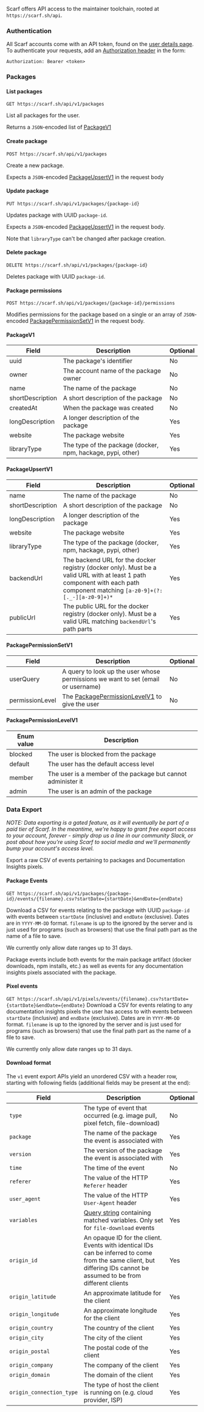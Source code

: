 Scarf offers API access to the maintainer toolchain, rooted at `https://scarf.sh/api`.

### Authentication

All Scarf accounts come with an API token, found on the [user details page](https://scarf.sh/user-account). To authenticate your requests, add an [Authorization header](https://developer.mozilla.org/en-US/docs/Web/HTTP/Headers/Authorization) in the form:

`Authorization: Bearer <token>`

### Packages

#### List packages
`GET https://scarf.sh/api/v1/packages`

List all packages for the user.

Returns a `JSON`-encoded list of [PackageV1](#packagev1)

#### Create package
`POST https://scarf.sh/api/v1/packages`

Create a new package.

Expects a `JSON`-encoded [PackageUpsertV1](#packageupsertv1) in the request body

#### Update package
`PUT https://scarf.sh/api/v1/packages/{package-id}`

Updates package with UUID `package-id`.

Expects a `JSON`-encoded [PackageUpsertV1](#packageupsertv1) in the request body. 

Note that `libraryType` can't be changed after package creation.

#### Delete package
`DELETE https://scarf.sh/api/v1/packages/{package-id}`

Deletes package with UUID `package-id`.

#### Package permissions
`POST https://scarf.sh/api/v1/packages/{package-id}/permissions`

Modifies permissions for the package based on a single or an array of `JSON`-encoded [PackagePermissionSetV1](#packagepermissionsetv1) in the request body.

#### PackageV1

| Field            | Description                                                 | Optional |
|------------------|-------------------------------------------------------------|----------|
| uuid             | The package's identifier                                    | No       |
| owner            | The account name of the package owner                       | No       |
| name             | The name of the package                                     | No       |
| shortDescription | A short description of the package                          | No       |
| createdAt        | When the package was created                                | No       |
| longDescription  | A longer description of the package                         | Yes      |
| website          | The package website                                         | Yes      |
| libraryType      | The type of the package (docker, npm, hackage, pypi, other) | Yes      |

#### PackageUpsertV1

| Field            | Description                                                                                                                                                                | Optional |
|------------------|----------------------------------------------------------------------------------------------------------------------------------------------------------------------------|----------|
| name             | The name of the package                                                                                                                                                    | No       |
| shortDescription | A short description of the package                                                                                                                                         | No       |
| longDescription  | A longer description of the package                                                                                                                                        | Yes      |
| website          | The package website                                                                                                                                                        | Yes      |
| libraryType      | The type of the package (docker, npm, hackage, pypi, other)                                                                                                                | Yes      |
| backendUrl       | The backend URL for the docker registry (docker only). Must be a valid URL with at least 1 path component with each path component matching `[a-z0-9]+(?:[._-][a-z0-9]+)*` | Yes      |
| publicUrl        | The public URL for the docker registry (docker only). Must be a valid URL matching `backendUrl`'s path parts                                                               | Yes      |

#### PackagePermissionSetV1
| Field           | Description                                                                      | Optional |
|-----------------|----------------------------------------------------------------------------------|----------|
| userQuery       | A query to look up the user whose permissions we want to set (email or username) | No       |
| permissionLevel | The [PackagePermissionLevelV1](PackagePermissionLevel) to give the user          | No       |

#### PackagePermissionLevelV1

| Enum value | Description                                                  |
|------------|--------------------------------------------------------------|
| blocked    | The user is blocked from the package                         |
| default    | The user has the default access level                        |
| member     | The user is a member of the package but cannot administer it |
| admin      | The user is an admin of the package                          |

### Data Export

_NOTE: Data exporting is a gated feature, as it will eventually be part of a paid tier of Scarf. In the meantime, we're happy to grant free export access to your account, forever - simply drop us a line in our community Slack, or post about how you're using Scarf to social media and we'll permanently bump your account's access level._

Export a raw CSV of events pertaining to packages and Documentation Insights pixels.

#### Package Events
`GET https://scarf.sh/api/v1/packages/{package-id}/events/{filename}.csv?startDate={startDate}&endDate={endDate}`

Download a CSV for events relating to the package with UUID `package-id` with events between `startDate` (inclusive) and `endDate` (exclusive). Dates are in `YYYY-MM-DD` format. `filename` is up to the ignored by the server and is just used for programs (such as browsers) that use the final path part as the name of a file to save.

We currently only allow date ranges up to 31 days.

Package events include both events for the main package artifact (docker downloads, npm installs, etc.) as well as events for any documentation insights pixels associated with the package.

#### Pixel events
`GET https://scarf.sh/api/v1/pixels/events/{filename}.csv?startDate={startDate}&endDate={endDate}`
Download a CSV for events relating to any documentation insights pixels the user has access to with events between `startDate` (inclusive) and `endDate` (exclusive). Dates are in `YYYY-MM-DD` format. `filename` is up to the ignored by the server and is just used for programs (such as browsers) that use the final path part as the name of a file to save.

We currently only allow date ranges up to 31 days.

#### Download format

The `v1` event export APIs yield an unordered CSV with a header row, starting with following fields (additional fields may be present at the end):

| Field                    | Description                                                                                                                                                           | Optional |
|--------------------------|-----------------------------------------------------------------------------------------------------------------------------------------------------------------------|----------|
| `type`                   | The type of event that occurred (e.g. image pull, pixel fetch, file-download)                                                                                                        | No       |
| `package`                | The name of the package the event is associated with                                                                                                                  | Yes      |
| `version`                | The version of the package the event is associated with                                                                                                               | Yes      |
| `time`                   | The time of the event                                                                                                                                                 | No       |
| `referer`                | The value of the HTTP `Referer` header                                                                                                                                | Yes      |
| `user_agent`             | The value of the HTTP `User-Agent` header                                                                                                                             | Yes      |
| `variables`              | [Query string](https://en.wikipedia.org/wiki/Query_string) containing matched variables. Only set for `file-download` events | Yes |
| `origin_id`              | An opaque ID for the client. Events with identical IDs can be inferred to come from the same client, but differing IDs cannot be assumed to be from different clients | Yes      |
| `origin_latitude`        | An approximate latitude for the client                                                                                                                                | Yes      |
| `origin_longitude`       | An approximate longitude for the client                                                                                                                               | Yes      |
| `origin_country`         | The country of the client                                                                                                                                             | Yes      |
| `origin_city`            | The city of the client                                                                                                                                                | Yes      |
| `origin_postal`          | The postal code of the client                                                                                                                                         | Yes      |
| `origin_company`         | The company of the client                                                                                                                                             | Yes      |
| `origin_domain`          | The domain of the client                                                                                                                                              | Yes      |
| `origin_connection_type` | The type of host the client is running on (e.g. cloud provider, ISP)                                                                                                  | Yes      |
